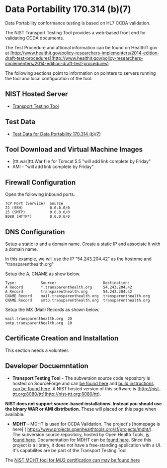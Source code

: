 Data Portability 170.314 (b)(7)
===============================

Data Portability conformance testing is based on HL7 CCDA validation.  

The NIST Transport Testing Tool provides a web-based front end for 
validating CCDA documents.  

The Test Procedure and attional information can be found on HealthIT.gov at
[http://www.healthit.gov/policy-researchers-implementers/2014-edition-draft-test-procedures](http://www.healthit.gov/policy-researchers-implementers/2014-edition-draft-test-procedures)


The following sections point to information on pointers to servers running the tool and local configuration of the tool.






NIST Hosted Server
-----------------

+ [Transport Testing Tool](http://nist-ttt.org:8080/ttt)


Test Data
---------

+ [Test Data for Data Portability 170.314 (b)(7)](/mu2/tree/master/test-data/170.314-b7)


Tool Download and Virtual Machine Images
----------------------------------------

+ [ttt.war]ttt.War file for Tomcat 5.5 "will add link complete by Friday"
+ AMI - "will add link complete by Friday"


Firewall Configuration
----------------------

Open the following inbound ports.

    TCP Port (Service)	Source
    22 (SSH)	        0.0.0.0/0	
    25 (SMTP)	        0.0.0.0/0		
    8080 (HTTP*)	    0.0.0.0/0	



DNS Configuration
-----------------

Setup a static ip and a domain name. Create a static IP and associate 
it with a domain name.  

In this example, we will use the IP "54.243.204.42" as the hostnme and "transparenthealth.org"

Setup the A, CNAME as show below.
 
    Type:	        Source:	                    Destination:	
    A Record	    *.transparenthealth.org	    54.243.204.42	
    A Record	    transparenthealth.org	    54.243.204.42	
    CNAME Record	mail.transparenthealth.org	transparenthealth.org	
    CNAME Record	smtp.transparenthealth.org	transparenthealth.org	


Setup the MX (Mail) Records as shown below.

    mail.transparenthealth.org	20
    smtp.transparenthealth.org	10





Certificate Creation and Installation
-------------------------------------


This section needs a volunteer.


Developer Docuemntation
-----------------------

+ **Transport Testing Tool** - The subversion source code repository is hosted
on SourceForge and can [be found here](http://iheos.svn.sourceforge.net/viewvc/iheos/)
and [build instructions can be found here](http://ihexds.nist.gov/XdsDocs/Documentation/toolkit-developer-guide.html).
A NIST hosted version of this software is [http://nist-ttt.org:8080/ttt](http://nist-ttt.org:8080/ttt).

 **NIST does not support source-based installations. Instead you should use the
 binary WAR or AMI distribution.**  These will placed on this page when available. 


+ **MDHT** - MDHT is used for CCDA Validation.  The project's [homepage is here]
( https://www.projects.openhealthtools.org/sf/projects/mdht/). The subversion
source repository, hosted by Open Health Tools,
[is found here](https://www.projects.openhealthtools.org/sf/scm/do/listRepositories/projects.mdht/scm).
Documentation for MDHT can be [found here](https://www.projects.openhealthtools.org/sf/projects/mdht/).
Since this project is a library, it does not have a free-standing application
with a UI.  It's capabilites are be part of the Transport Testing Tool.

The [NIST MDHT tool for MU2 certification can may be found here](/meaningfuluse/mu2/tree/master/data-portability/mdht)




